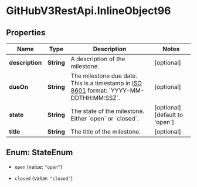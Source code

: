 # GitHubV3RestApi.InlineObject96

## Properties

Name | Type | Description | Notes
------------ | ------------- | ------------- | -------------
**description** | **String** | A description of the milestone. | [optional] 
**dueOn** | **String** | The milestone due date. This is a timestamp in [ISO 8601](https://en.wikipedia.org/wiki/ISO_8601) format: &#x60;YYYY-MM-DDTHH:MM:SSZ&#x60;. | [optional] 
**state** | **String** | The state of the milestone. Either &#x60;open&#x60; or &#x60;closed&#x60;. | [optional] [default to &#39;open&#39;]
**title** | **String** | The title of the milestone. | [optional] 



## Enum: StateEnum


* `open` (value: `"open"`)

* `closed` (value: `"closed"`)




